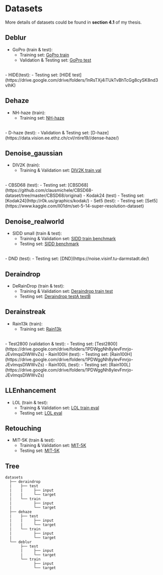 # Datasets  
More details of datasets could be found in __**section 4.1**__ of my thesis.

## Deblur  
- GoPro (train & test):  
  - Training set: [GoPro train](https://drive.google.com/drive/folders/1AsgIP9_X0bg0olu2-1N6karm2x15cJWE)  
  - Validation & Testing set: [GoPro test](https://drive.google.com/drive/folders/1a2qKfXWpNuTGOm2-Jex8kfNSzYJLbqkf)  
<br/>
- HIDE(test):  
  - Testing set: [HIDE test](https://drive.google.com/drive/folders/1nRsTXj4iTUkTvBhTcGg8cySK8nd3vlhK)  

## Dehaze  
- NH-haze (train):  
  - Training set: [NH-haze](https://data.vision.ee.ethz.ch/cvl/ntire20/nh-haze/)  
<br/>
- D-haze (test):  
  - Validation & Testing set: [D-haze](https://data.vision.ee.ethz.ch/cvl/ntire19//dense-haze/)  

## Denoise_gaussian  
- DIV2K (train):  
  - Training & Validation set: [DIV2K train val](https://data.vision.ee.ethz.ch/cvl/DIV2K/)  
<br/>
- CBSD68 (test):
  - Testing set: [CBSD68](https://github.com/clausmichele/CBSD68-dataset/tree/master/CBSD68/original)  
- Kodak24 (test)
  - Testing set: [Kodak24](http://r0k.us/graphics/kodak/)  
- Set5 (test):
  - Testing set: [Set5](https://www.kaggle.com/ll01dm/set-5-14-super-resolution-dataset)  

## Denoise_realworld  
- SIDD small (train & test):
  - Training & Validation set: [SIDD train benchmark](https://www.eecs.yorku.ca/~kamel/sidd/dataset.php)
  - Testing set: [SIDD benchmark](https://www.eecs.yorku.ca/~kamel/sidd/dataset.php)  
<br/>
- DND (test):
  - Testing set: [DND](https://noise.visinf.tu-darmstadt.de/)  
    
## Deraindrop
- DeRainDrop (train & test): 
  - Training & Validation set: [Deraindrop train test](https://drive.google.com/open?id=1e7R76s6vwUJxILOcAsthgDLPSnOrQ49K)  
  - Testing set: [Deraindrop testA testB](https://drive.google.com/open?id=1e7R76s6vwUJxILOcAsthgDLPSnOrQ49K)  
    
## Derainstreak  
- Rain13k (train):  
  - Training set: [Rain13k](https://drive.google.com/drive/folders/1Hnnlc5kI0v9_BtfMytC2LR5VpLAFZtVe?usp=sharing)  
<br/>
- Test2800 (validation & test):  
  - Testing set: [Test2800](https://drive.google.com/drive/folders/1PDWggNh8ylevFmrjo-JEvlmqsDlWWvZs)  
- Rain100H (test):
  - Testing set: [Rain100H](https://drive.google.com/drive/folders/1PDWggNh8ylevFmrjo-JEvlmqsDlWWvZs)  
- Rain100L (test):
  - Testing set: [Rain100L](https://drive.google.com/drive/folders/1PDWggNh8ylevFmrjo-JEvlmqsDlWWvZs)  

## LLEnhancement  
- LOL (train & test):  
  - Training & Validation set: [LOL train eval](https://daooshee.github.io/BMVC2018website/)  
  - Testing set: [LOL eval](https://daooshee.github.io/BMVC2018website/)

## Retouching
- MIT-5K (train & test):  
  - Training & Validation set: [MIT-5K](https://drive.google.com/drive/folders/1Jv0_9CnYxh_2ReFaVrwG19O3F7xBtdZT?usp=sharing)  
  - Testing set: [MIT-5K](https://drive.google.com/drive/folders/1Jv0_9CnYxh_2ReFaVrwG19O3F7xBtdZT?usp=sharing)

## Tree  
  ```
  datasets
    ├── deraindrop  
    |    ├── test
    |    |     ├── input
    |    |     └── target    
    |    └── train
    |          ├── input
    |          └── target    
    ├── dehaze
    |    ├── test
    |    |     ├── input
    |    |     └── target    
    |    └── train
    |          ├── input
    |          └── target    
    └── deblur
         ├── test
         |     ├── input
         |     └── target    
         └── train
               ├── input
               └── target    


  ```  